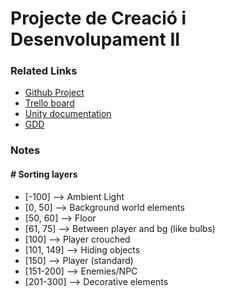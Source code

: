 # Projecte de Creació i Desenvolupament II

### Related Links
 - [Github Project](https://www.google.com)
 - [Trello board](https://trello.com/b/XjEeVhus/projecte-2)
 - [Unity documentation](https://docs.google.com/document/d/1lQQctdAHYYky9-7DKE6PGhcB72Dc91xfO6J7vdHxMmU/edit?usp=sharing)
 - [GDD](https://docs.google.com/document/d/1vuXLyDvWiepBB_tx58bcJapcV-OF1zezuiTN24eefdE/edit?usp=sharing)


 ### Notes
 #### # Sorting layers
  - [-100] --> Ambient Light
  - [0, 50] --> Background world elements
  - [50, 60] --> Floor
  - [61, 75] --> Between player and bg (like bulbs)
  - [100] --> Player crouched
  - [101, 149] --> Hiding objects
  - [150] --> Player (standard)
  - [151-200] --> Enemies/NPC
  - [201-300] --> Decorative elements